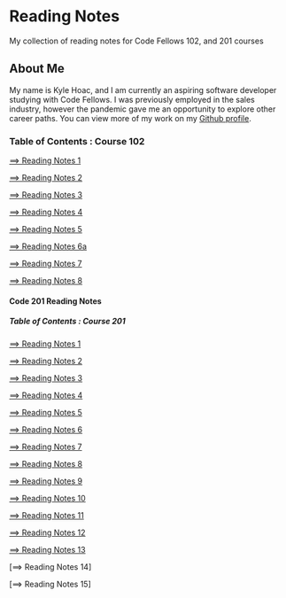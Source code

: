 # Reading Notes

My collection of reading notes for Code Fellows 102, and 201 courses

## About Me

My name is Kyle Hoac, and I am currently an aspiring software developer studying with Code Fellows. I was previously employed in the sales industry, however the pandemic gave me an opportunity to explore other career paths. You can view more of my work on my [Github profile](https://github.com/kylehoac).

### __Table of Contents : Course 102__

[==> Reading Notes 1](read01.md)

[==> Reading Notes 2](read02.md)

[==> Reading Notes 3](read03.md)

[==> Reading Notes 4](read04.md)

[==> Reading Notes 5](read05.md)

[==> Reading Notes 6a](read06a.md)

[==> Reading Notes 7](read07.md)

[==> Reading Notes 8](read08.md)

#### __Code 201 Reading Notes__

##### __Table of Contents : Course 201__

[==> Reading Notes 1](read1.md)

[==> Reading Notes 2](read2.md)

[==> Reading Notes 3](read3.md)

[==> Reading Notes 4](read4.md)

[==> Reading Notes 5](read5.md)

[==> Reading Notes 6](read6.md)

[==> Reading Notes 7](read7.md)

[==> Reading Notes 8](read8.md)

[==> Reading Notes 9](read9.md)

[==> Reading Notes 10](read10.md)

[==> Reading Notes 11](read11.md)

[==> Reading Notes 12](read12.md)

[==> Reading Notes 13](read13.md)

[==> Reading Notes 14]

[==> Reading Notes 15]
